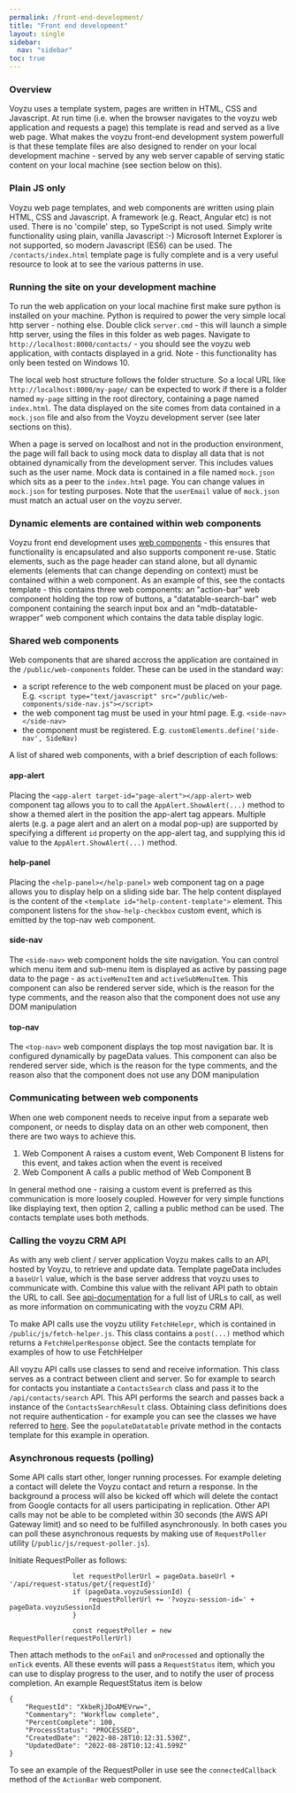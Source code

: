 ```yaml
---
permalink: /front-end-development/
title: "Front end development"
layout: single
sidebar:
  nav: "sidebar"
toc: true
---
```

### Overview

Voyzu uses a template system, pages are written in HTML, CSS and Javascript.  At run time (i.e. when the browser navigates to the voyzu web application and requests a page) this template is read and served as a live web page.  What makes the voyzu front-end development system powerfull is that these template files are also designed to render on your local development machine - served by any web server capable of serving static content on your local machine (see section below on this).

### Plain JS only

Voyzu web page templates, and web components are written using plain HTML, CSS and Javascript.  A framework (e.g. React, Angular etc) is not used.  There is no 'compile' step, so TypeScript is not used.  Simply write functionality using plain, vanilla Javascript :-)  Microsoft Internet Explorer is not supported, so modern Javascript (ES6) can be used.  The `/contacts/index.html` template page is fully complete and is a very useful resource to look at to see the various patterns in use.

### Running the site on your development machine

To run the web application on your local machine first make sure python is installed on your machine.  Python is required to power the very simple local http server - nothing else.  Double click `server.cmd` - this will launch a simple http server, using the files in this folder as web pages.  Navigate to `http://localhost:8000/contacts/` - you should see the voyzu web application, with contacts displayed in a grid.  Note - this functionality has only been tested on Windows 10.

The local web host structure follows the folder structure.  So a local URL like `http://localhost:8000/my-page/` can be expected to work if there is a folder named `my-page` sitting in the root directory, containing a page named `index.html`.  The data displayed on the site comes from data contained in a `mock.json` file and also from the Voyzu development server (see later sections on this).

When a page is served on localhost and not in the production environment, the page will fall back to using mock data to display all data that is not obtained dynamically from the development server.  This includes values such as the user name.  Mock data is contained in a file named `mock.json` which sits as a peer to the `index.html` page.  You can change values in `mock.json` for testing purposes.  Note that the `userEmail` value of `mock.json` must match an actual user on the voyzu server.

### Dynamic elements are contained within web components

Voyzu front end development uses [web components](https://developer.mozilla.org/en-US/docs/Web/Web_Components) - this ensures that functionality is encapsulated and also supports component re-use. Static elements, such as the page header can stand alone, but all dynamic elements (elements that can change depending on context) must be contained within a web component.  As an example of this, see the contacts template - this contains three web components: an "action-bar" web component holding the top row of buttons, a "datatable-search-bar" web component containing the search input box and an "mdb-datatable-wrapper" web component which contains the data table display logic.

### Shared web components

Web components that are shared accross the application are contained in the `/public/web-components` folder.  These can be used in the standard way:
- a script reference to the web component must be placed on your page. E.g. `<script type="text/javascript" src="/public/web-components/side-nav.js"></script>`
- the web component tag must be used in your html page.  E.g. `<side-nav></side-nav>`
- the component must be registered. E.g. `customElements.define('side-nav', SideNav)`

A list of shared web components, with a brief description of each follows:

#### app-alert

Placing the `<app-alert target-id="page-alert"></app-alert>` web component tag allows you to to call the `AppAlert.ShowAlert(...)` method to show a themed alert in the position the app-alert tag appears.  Multiple alerts (e.g. a page alert and an alert on a modal pop-up) are supported by specifying a different `id` property on the app-alert tag, and supplying this id value to the `AppAlert.ShowAlert(...)` method.

#### help-panel

Placing the `<help-panel></help-panel>` web component tag on a page allows you to display help on a sliding side bar.  The help content displayed is the content of the `<template id="help-content-template">` element.  This component listens for the `show-help-checkbox` custom event, which is emitted by the top-nav web component.

#### side-nav

The `<side-nav>` web component holds the site navigation.  You can control which menu item and sub-menu item is displayed as active by passing page data to the page - as `activeMenuItem` and `activeSubMenuItem`.  This component can also be rendered server side, which is the reason for the  type comments, and the reason also that the component does not use any DOM manipulation

#### top-nav

The `<top-nav>` web component displays the top most navigation bar.  It is configured dynamically by pageData values.  This component can also be rendered server side, which is the reason for the  type comments, and the reason also that the component does not use any DOM manipulation

### Communicating between web components

When one web component needs to receive input from a separate web component, or needs to display data on an other web component, then there are two ways to achieve this.
1. Web Component A raises a custom event, Web Component B listens for this event, and takes action when the event is received
2. Web Component A calls a public method of Web Component B

In general method one - raising a custom event is preferred as this communication is more loosely coupled.  However for very simple functions like displaying text, then option 2, calling a public method can be used.  The contacts template uses both methods.

### Calling the voyzu CRM API

As with any web client / server application Voyzu makes calls to an API, hosted by Voyzu, to retrieve and update data.  Template pageData includes a `baseUrl` value, which is the base server address that voyzu uses to communicate with.  Combine this value with the relivant API path to obtain the URL to call.  See [api-documentation](/api-documentation/) for a full list of URLs to call, as well as more information on communicating with the voyzu CRM API.

To make API calls use the voyzu utility `FetchHelepr`, which is contained in `/public/js/fetch-helper.js`.  This class contains a `post(...)` method which returns a `FetchHelperResponse` object.  See the contacts template for examples of how to use FetchHelper

All voyzu API calls use classes to send and receive information.  This class serves as a contract between client and server.  So for example to search for contacts you instantiate a `ContactsSearch` class and pass it to the `/api/contacts/search` API.  This API performs the search and passes back a instance of the `ContactsSearchResult` class.  Obtaining class definitions does not require authentication - for example you can see the classes we have referred to [here](https://crm-dev.voyzu.com/api/contacts/class).  See the `populateDatatable` private method in the contacts template for this example in operation.

### Asynchronous requests (polling)

Some API calls start other, longer running processes.  For example deleting a contact will delete the Voyzu contact and return a response.  In the background a process will also be kicked off which will delete the contact from Google contacts for all users participating in replication.  Other API calls may not be able to be completed within 30 seconds (the AWS API Gateway limit) and so need to be fulfilled asynchronously.  In both cases you can poll these asynchronous requests by making use of `RequestPoller` utility (`/public/js/request-poller.js`).  

Initiate RequestPoller as follows:

````
                let requestPollerUrl = pageData.baseUrl + '/api/request-status/get/{requestId}'
                if (pageData.voyzuSessionId) {
                    requestPollerUrl += '?voyzu-session-id=' + pageData.voyzuSessionId
                }

                const requestPoller = new RequestPoller(requestPollerUrl)
````

Then attach methods to the `onFail` and `onProcessed` and optionally the `onTick` events.  All these events will pass a `RequestStatus` item, which you can use to display progress to the user, and to notify the user of process completion.  An example RequestStatus item is below

```
{
    "RequestId": "XkbeRjJDoAMEVrw=",
    "Commentary": "Workflow complete",
    "PercentComplete": 100,
    "ProcessStatus": "PROCESSED",
    "CreatedDate": "2022-08-28T10:12:31.530Z",
    "UpdatedDate": "2022-08-28T10:12:41.599Z"
}
```

To see an example of the RequestPoller in use see the `connectedCallback` method of the `ActionBar` web component.  


